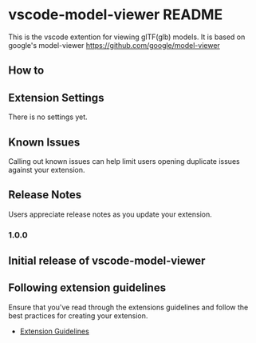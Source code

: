# vscode-model-viewer README

This is the vscode extention for viewing glTF(glb) models.
It is based on google's model-viewer https://github.com/google/model-viewer

## How to


## Extension Settings

There is no settings yet.

## Known Issues

Calling out known issues can help limit users opening duplicate issues against your extension.

## Release Notes

Users appreciate release notes as you update your extension.

### 1.0.0

Initial release of vscode-model-viewer
---

## Following extension guidelines

Ensure that you've read through the extensions guidelines and follow the best practices for creating your extension.

* [Extension Guidelines](https://code.visualstudio.com/api/references/extension-guidelines)
